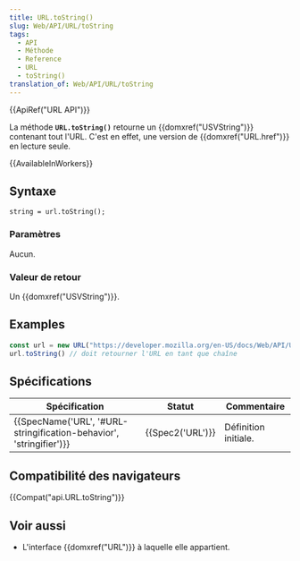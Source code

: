 ```yaml
---
title: URL.toString()
slug: Web/API/URL/toString
tags:
  - API
  - Méthode
  - Reference
  - URL
  - toString()
translation_of: Web/API/URL/toString
---
```

{{ApiRef("URL API")}}

La méthode **`URL.toString()`** retourne un {{domxref("USVString")}} contenant tout l'URL. C'est en effet, une version de {{domxref("URL.href")}} en lecture seule.

{{AvailableInWorkers}}

## Syntaxe

    string = url.toString();

### Paramètres

Aucun.

### Valeur de retour

Un {{domxref("USVString")}}.

## Examples

```js
const url = new URL("https://developer.mozilla.org/en-US/docs/Web/API/URL/toString");
url.toString() // doit retourner l'URL en tant que chaîne
```

## Spécifications

| Spécification                                                                            | Statut               | Commentaire          |
| ---------------------------------------------------------------------------------------- | -------------------- | -------------------- |
| {{SpecName('URL', '#URL-stringification-behavior', 'stringifier')}} | {{Spec2('URL')}} | Définition initiale. |

## Compatibilité des navigateurs

{{Compat("api.URL.toString")}}

## Voir aussi

- L'interface {{domxref("URL")}} à laquelle elle appartient.
